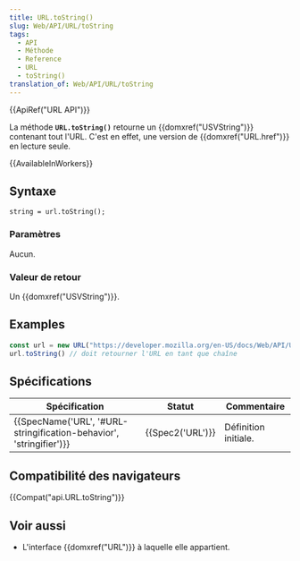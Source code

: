 ```yaml
---
title: URL.toString()
slug: Web/API/URL/toString
tags:
  - API
  - Méthode
  - Reference
  - URL
  - toString()
translation_of: Web/API/URL/toString
---
```

{{ApiRef("URL API")}}

La méthode **`URL.toString()`** retourne un {{domxref("USVString")}} contenant tout l'URL. C'est en effet, une version de {{domxref("URL.href")}} en lecture seule.

{{AvailableInWorkers}}

## Syntaxe

    string = url.toString();

### Paramètres

Aucun.

### Valeur de retour

Un {{domxref("USVString")}}.

## Examples

```js
const url = new URL("https://developer.mozilla.org/en-US/docs/Web/API/URL/toString");
url.toString() // doit retourner l'URL en tant que chaîne
```

## Spécifications

| Spécification                                                                            | Statut               | Commentaire          |
| ---------------------------------------------------------------------------------------- | -------------------- | -------------------- |
| {{SpecName('URL', '#URL-stringification-behavior', 'stringifier')}} | {{Spec2('URL')}} | Définition initiale. |

## Compatibilité des navigateurs

{{Compat("api.URL.toString")}}

## Voir aussi

- L'interface {{domxref("URL")}} à laquelle elle appartient.
